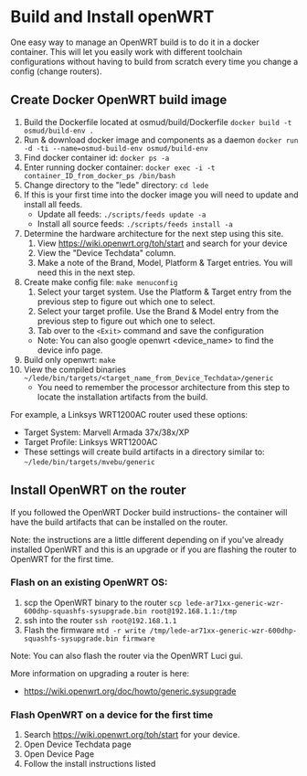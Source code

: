 # Build and Install openWRT

One easy way to manage an OpenWRT build is to do it in a docker container. This will let you easily work with different toolchain configurations without having to build from scratch every time you change a config (change routers).

## Create Docker OpenWRT build image

1. Build the Dockerfile located at osmud/build/Dockerfile `docker build -t osmud/build-env .`
1. Run & download docker image and components as a daemon `docker run -d -ti --name=osmud-build-env osmud/build-env`
1. Find docker container id: `docker ps -a`
1. Enter running docker container: `docker exec -i -t container_ID_from_docker_ps /bin/bash`
1. Change directory to the "lede" directory: `cd lede`
1. If this is your first time into the docker image you will need to update and install all feeds.
    * Update all feeds: `./scripts/feeds update -a`
    * Install all source feeds: `./scripts/feeds install -a`
1. Determine the hardware architecture for the next step using this site.
    1. View https://wiki.openwrt.org/toh/start and search for your device
    1. View the "Device Techdata" column.
    1. Make a note of the Brand, Model, Platform & Target entries. You will need this in the next step.
1. Create make config file: `make menuconfig`
    1. Select your target system. Use the Platform & Target entry from the previous step to figure out which one to select.
    1. Select your target profile. Use the Brand & Model entry from the previous step to figure out which one to select.
    1. Tab over to the `<Exit>` command and save the configuration
    * Note: You can also google openwrt <device_name> to find the device info page.
1. Build only openwrt: `make`
1. View the compiled binaries `~/lede/bin/targets/<target_name_from_Device_Techdata>/generic`
    * You need to remember the processor architecture from this step to locate the installation artifacts from the build.

For example, a Linksys WRT1200AC router used these options:
* Target System: Marvell Armada 37x/38x/XP
* Target Profile: Linksys WRT1200AC
* These settings will create build artifacts in a directory similar to: `~/lede/bin/targets/mvebu/generic`

## Install OpenWRT on the router

If you followed the OpenWRT Docker build instructions- the container will have the build artifacts that can be installed on the router. 

Note: the instructions are a little different depending on if you've already installed OpenWRT and this is an upgrade or if you are flashing the router to OpenWRT for the first time.

### Flash on an existing OpenWRT OS:

1. scp the OpenWRT binary to the router `scp lede-ar71xx-generic-wzr-600dhp-squashfs-sysupgrade.bin root@192.168.1.1:/tmp`
1. ssh into the router `ssh root@192.168.1.1`
1. Flash the firmware `mtd -r write /tmp/lede-ar71xx-generic-wzr-600dhp-squashfs-sysupgrade.bin firmware`

Note: You can also flash the router via the OpenWRT Luci gui.

More information on upgrading a router is here:
* https://wiki.openwrt.org/doc/howto/generic.sysupgrade

### Flash OpenWRT on a device for the first time

1. Search https://wiki.openwrt.org/toh/start for your device.
1. Open Device Techdata page
1. Open Device Page
1. Follow the install instructions listed
